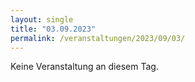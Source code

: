 ```yaml
---
layout: single
title: "03.09.2023"
permalink: /veranstaltungen/2023/09/03/
---
```


Keine Veranstaltung an diesem Tag.
